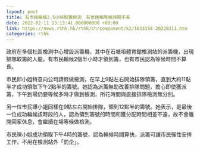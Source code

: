 ```yaml
---
layout: post
title: 有市民輪候2.5小時取籌檢測　有市民稱等候時間不長
date: 2022-02-11 13:13:41.000000000 +08:00
link: https://news.rthk.hk/rthk/ch/component/k2/1633158-20220211.htm
categories: rthk
---
```


政府在多個社區檢測中心增設派籌機，其中在石塘咀體育館檢測站的派籌機，出現排隊取籌的人龍。有市民輪候2個半小時才領到籌，也有市民認為等候時間不算長。

市民邱小姐特意向公司請假做檢測，在早上9點左右開始排隊領籌，直到大約11點半才成功領取下午2點半的籌號。她認為派籌無助改善排隊問題，擔心即使獲派籌，下午到場仍要等候多時才做到檢測，所花時間與直接排隊檢測無分別。

另一位市民譚小姐同樣在9點左右開始排隊，領到12點半的籌號。她表示，是最後一位成功輪候該時段的人，認為領到籌號的時間和獲分配時間相差不遠，故不會離開回家休息，會繼續在場等候做檢測。

市民陳小姐成功領取下午4時的籌號，認為輪候時間算快，派籌可讓市民彈性安排工作，不用在檢測站外「罰企」。

